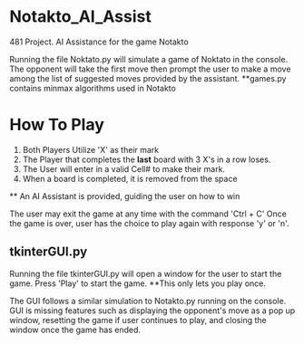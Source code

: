 # Notakto_AI_Assist
481 Project. AI Assistance for the game Notakto

Running the file Noktato.py will simulate a game of Noktato in the console. 
The opponent will take the first move then prompt the user to make a move among 
the list of suggested moves provided by the assistant. 
**games.py contains minmax algorithms used in Notakto

# How To Play
1. Both Players Utilize 'X' as their mark
2. The Player that completes the **last** board with 3 X's in a row loses.
3. The User will enter in a valid Cell# to make their mark.
4. When a board is completed, it is removed from the space

** An AI Assistant is provided, guiding the user on how to win

The user may exit the game at any time with the command 'Ctrl + C' 
Once the game is over, user has the choice to play again with response 'y' or 'n'.

## tkinterGUI.py
Running the file tkinterGUI.py will open a window for the user to start the game. 
Press 'Play' to start the game. **This only lets you play once.

The GUI follows a similar simulation to Notakto.py running on the console. 
GUI is missing features such as displaying the opponent's move as a pop up window, resetting the game if user 
continues to play, and closing the window once the game has ended. 



